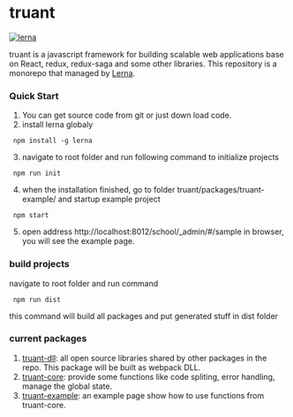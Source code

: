 # truant

[![lerna](https://img.shields.io/badge/maintained%20with-lerna-cc00ff.svg)](https://lernajs.io/)


truant is a javascript framework for building scalable web applications base on React, redux, redux-saga and some other libraries. This repository is a monorepo that managed by [Lerna](https://github.com/lerna/lerna).

### Quick Start
1. You can get source code from git or just down load code. 
2. install lerna globaly
````shell
 npm install -g lerna
````
3. navigate to root folder and run following command to initialize projects
````shell
 npm run init
````
4. when the installation finished, go to folder truant/packages/truant-example/ and startup example project
````shell
 npm start
````
5. open address http://localhost:8012/school/_admin/#/sample in browser, you will see the example page.

### build projects

navigate to root folder and run command
````shell
 npm run dist
````
this command will build all packages and put generated stuff in dist folder

### current packages

1. [truant-dll](https://github.com/jiawang1/truant/blob/master/packages/truant-dll/README.md): all open source libraries shared by other packages in the repo. This package will be built as webpack DLL. 
2. [truant-core](https://github.com/jiawang1/truant/blob/master/packages/truant-core/README.md): provide some functions like code spliting, error handling, manage the global state.
3. [truant-example](https://github.com/jiawang1/truant/blob/master/packages/truant-example/README.md): an example page show how to use functions from truant-core.
